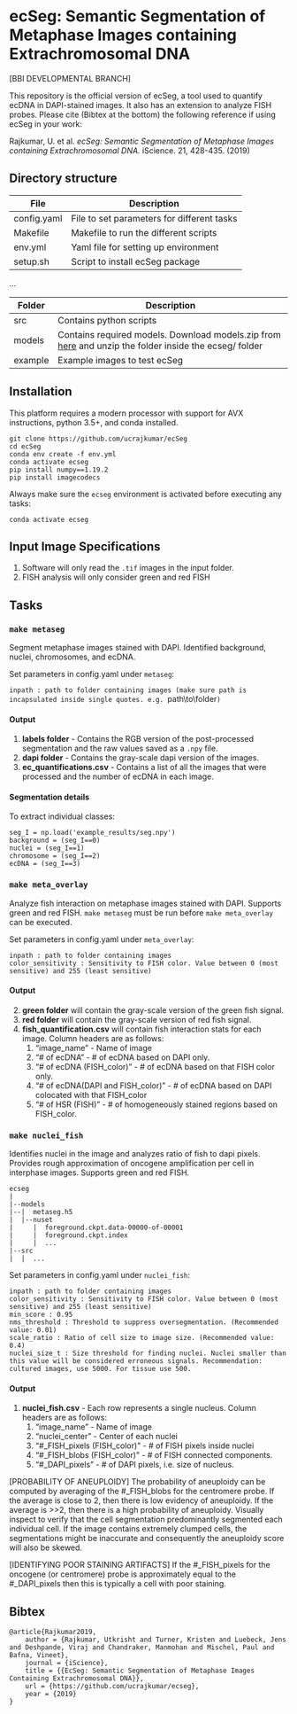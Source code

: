 # ecSeg: Semantic Segmentation of Metaphase Images containing Extrachromosomal DNA

[BBI DEVELOPMENTAL BRANCH]

This repository is the official version of ecSeg, a tool used to quantify ecDNA in DAPI-stained images. It also has an extension to analyze FISH probes. Please cite (Bibtex at the bottom) the following reference if using ecSeg in your work: 

Rajkumar, U. et al. *ecSeg: Semantic Segmentation of Metaphase Images containing Extrachromosomal DNA.* iScience. 21, 428-435. (2019)

## Directory structure

| File             | Description                                 |
| ---------------- | ------------------------------------------- |
| config.yaml      | File to set parameters for different tasks  |
| Makefile         | Makefile to run the different scripts       |
| env.yml | Yaml file for setting up environment |
| setup.sh         | Script to install ecSeg package             |

...

| Folder | Description                        |
| ------ | ---------------------------------- |
| src    | Contains python scripts            |
| models | Contains required models. Download models.zip from [here](https://data.mendeley.com/public-files/datasets/m7n3zvg539/files/dd0cdd8a-9763-4a82-adcd-62be932e85ad/file_downloaded) and unzip the folder inside the ecseg/ folder|
| example | Example images to test ecSeg       |

## Installation

This platform requires a modern processor with support for AVX instructions, python 3.5+, and conda installed. 

```
git clone https://github.com/ucrajkumar/ecSeg
cd ecSeg
conda env create -f env.yml
conda activate ecseg
pip install numpy==1.19.2
pip install imagecodecs
```

Always make sure the `ecseg` environment is activated before executing any tasks:

```
conda activate ecseg
```

## Input Image Specifications

1.  Software will only read the `.tif` images in the input folder.
2.  FISH analysis will only consider green and red FISH

## Tasks

### `make metaseg`

Segment metaphase images stained with DAPI. Identified background, nuclei, chromosomes, and ecDNA.

Set parameters in config.yaml under `metaseg`:

`inpath : path to folder containing images (make sure path is incapsulated inside single quotes. e.g. `path\to\folder`)`

#### Output

1.  **labels folder** - Contains the RGB version of the post-processed segmentation and the raw values saved as a `.npy` file.
2. **dapi folder** - Contains the gray-scale dapi version of the images.
3. **ec_quantifications.csv** - Contains a list of all the images that were processed and the number of ecDNA in each image. 

#### Segmentation details

To extract individual classes:

```
seg_I = np.load('example_results/seg.npy')
background = (seg_I==0)
nuclei = (seg_I==1)
chromosome = (seg_I==2)
ecDNA = (seg_I==3)
```

### `make meta_overlay`

Analyze fish interaction on metaphase images stained with DAPI. Supports green and red FISH. `make metaseg` must be run before `make meta_overlay` can be executed.

Set parameters in config.yaml under `meta_overlay`:

````
inpath : path to folder containing images
color_sensitivity : Sensitivity to FISH color. Value between 0 (most sensitive) and 255 (least sensitive)
````

#### Output

2. **green folder** will contain the gray-scale version of the green fish signal.
3. **red folder** will contain the gray-scale version of red fish signal.
3. **fish_quantification.csv** will contain fish interaction stats for each image. Column headers are as follows:
    1. “image_name” - Name of image
    2. “# of ecDNA” - # of ecDNA based on DAPI only. 
    3. “# of ecDNA (FISH_color)” - # of ecDNA based on that FISH color only.
    4. “# of ecDNA(DAPI and  FISH_color)” - # of ecDNA based on DAPI colocated with that FISH_color
    5. “# of HSR (FISH)” - # of homogeneously stained regions based on FISH_color.


### `make nuclei_fish`

Identifies nuclei in the image and analyzes ratio of fish to dapi pixels. Provides rough approximation of oncogene amplification per cell in interphase images. Supports green and red FISH. 

```
ecseg
|
|--models
|--|  metaseg.h5
|  |--nuset
|     |  foreground.ckpt.data-00000-of-00001
|     |  foreground.ckpt.index
|     |  ...
|--src
|  |  ...
```

Set parameters in config.yaml under `nuclei_fish`:

````
inpath : path to folder containing images
color_sensitivity : Sensitivity to FISH color. Value between 0 (most sensitive) and 255 (least sensitive)
min_score : 0.95
nms_threshold : Threshold to suppress oversegmentation. (Recommended value: 0.01)
scale_ratio : Ratio of cell size to image size. (Recommended value: 0.4)
nuclei_size_t : Size threshold for finding nuclei. Nuclei smaller than this value will be considered erroneous signals. Recommendation: cultured images, use 5000. For tissue use 500.
````

#### Output

1. **nuclei_fish.csv** - Each row represents a single nucleus. Column headers are as follows:
    1. “image_name” - Name of image
    2. “nuclei_center” - Center of each nuclei
    3. “#_FISH_pixels (FISH_color)" - # of FISH pixels inside nuclei
    4. “#_FISH_blobs (FISH_color)" - # of FISH connected components. 
    5. “#_DAPI_pixels” - # of DAPI pixels, i.e. size of nucleus.

[PROBABILITY OF ANEUPLOIDY] The probability of aneuploidy can be computed by averaging of the #_FISH_blobs for the centromere probe. If the average is close to 2, then there is low evidency of aneuploidy. If the average is >>2, then there is a high probability of aneuploidy. Visually inspect to verify that the cell segmentation predominantly segmented each individual cell. If the image contains extremely clumped cells, the segmentations might be inaccurate and consequently the aneuploidy score will also be skewed.

[IDENTIFYING POOR STAINING ARTIFACTS] If the #_FISH_pixels for the oncogene (or centromere) probe is approximately equal to the #_DAPI_pixels then this is typically a cell with poor staining.


## Bibtex
```
@article{Rajkumar2019,
    author = {Rajkumar, Utkrisht and Turner, Kristen and Luebeck, Jens and Deshpande, Viraj and Chandraker, Manmohan and Mischel, Paul and Bafna, Vineet},
    journal = {iScience},
    title = {{EcSeg: Semantic Segmentation of Metaphase Images Containing Extrachromosomal DNA}},
    url = {https://github.com/ucrajkumar/ecseg},
    year = {2019}
}
```
